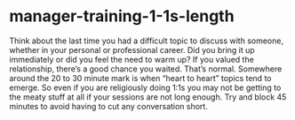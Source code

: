 # manager-training-1-1s-length

Think about the last time you had a difficult topic to discuss with someone, whether in your personal or professional career. Did you bring it up immediately or did you feel the need to warm up? If you valued the relationship, there’s a good chance you waited.  That’s normal. Somewhere around the 20 to 30 minute mark is when “heart to heart” topics tend to emerge. So even if you are religiously doing 1:1s you may not be getting to the meaty stuff at all if your sessions are not long enough. Try and block 45 minutes to avoid having to cut any conversation short. 

